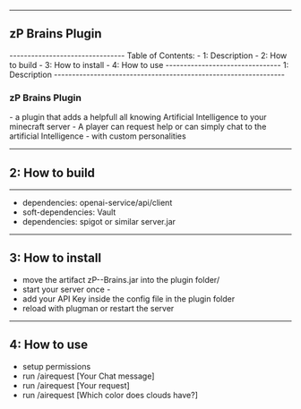 
--------------------------------
<h2>zP Brains Plugin</h2>
--------------------------------
Table of Contents:
- 1: Description
- 2: How to build
- 3: How to install
- 4: How to use
--------------------------------
1: Description
----------------------------------------------------------------
<h3>zP Brains Plugin</h3>
- a plugin that adds a helpfull all knowing Artificial Intelligence to your minecraft server
- A player can request help or can simply chat to the artificial Intelligence
- with custom personalities

----------------------------------------------------------------
2: How to build
----------------------------------------------------------------
------------------------------------------------
 - dependencies: openai-service/api/client
 - soft-dependencies: Vault
 - dependencies: spigot or similar server.jar
----------------------------------------------------------------
3: How to install
----------------------------------------------------------------
- move the artifact zP--Brains.jar into the plugin folder/
- start your server once -
- add your API Key inside the config file in the plugin folder 
- reload with plugman or restart the server

----------------------------------------------------------------
4: How to use
----------------------------------------------------------------
- setup permissions
- run /airequest [Your Chat message]
- run /airequest [Your request]
- run /airequest [Which color does clouds have?]

